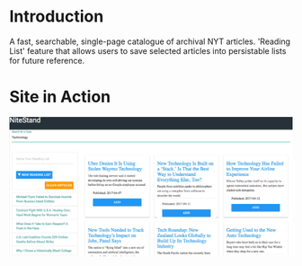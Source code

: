 
# Introduction
A fast, searchable, single-page catalogue of archival NYT articles. 'Reading List' feature that allows users to save selected articles into persistable lists for future reference.

# Site in Action


<img src='./src/images/screenshot.png'/>
